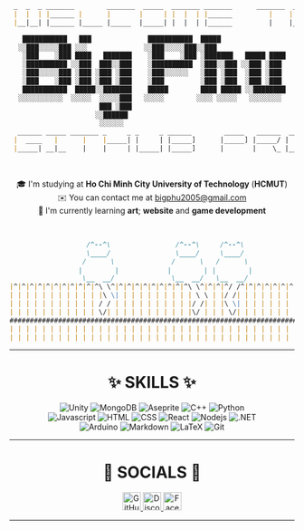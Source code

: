 <div align="center">

```md
 _  _  _ _______        _______  _____  _______ _______      _______  _____ 
 |  |  | |______ |      |       |     | |  |  | |______         |    |     |
 |__|__| |______ |_____ |_____  |_____| |  |  | |______         |    |_____|

 ███████████   ███              ███████████  █████                
░░███░░░░░███ ░░░              ░░███░░░░░███░░███                 
 ░███    ░███ ████   ███████    ░███    ░███ ░███████   █████ ████
 ░██████████ ░░███  ███░░███    ░██████████  ░███░░███ ░░███ ░███ 
 ░███░░░░░███ ░███ ░███ ░███    ░███░░░░░░   ░███ ░███  ░███ ░███ 
 ░███    ░███ ░███ ░███ ░███    ░███         ░███ ░███  ░███ ░███ 
 ███████████  █████░░███████    █████        ████ █████ ░░████████
░░░░░░░░░░░  ░░░░░  ░░░░░███   ░░░░░        ░░░░ ░░░░░   ░░░░░░░░ 
                    ███ ░███                                      
                   ░░██████                                       
                    ░░░░░░                                        
  ______ _____ _______ _     _ _     _ ______        _____   ______  _____  _______ _____        _______
 |  ____   |      |    |_____| |     | |_____]      |_____] |_____/ |     | |______   |   |      |______
 |_____| __|__    |    |     | |_____| |_____]      |       |    \_ |_____| |       __|__ |_____ |______

```

</div>

<div align='center'>

 <br>
 
 🎓  I'm studying at **Ho Chi Minh City University of Technology** (**HCMUT**) <br>
 ✉️  You can contact me at [bigphu2005@gmail.com](mailto:bigphu2005@gmail.com) <br>
 🧠  I'm currently learning **art**; **website** and **game development** <br>

 <br>

</div>

<div align='center'>

 ```md
                    /^--^\                /^--^\     /^--^\               /^--^\                 /^--^\                    
                    \____/                \____/     \____/               \____/                 \____/                    
                   /      \              /      \   /      \             /      \               /      \                   
                  |        |            |        | |        |           |        |             |        |                  
                   \__  __/              \__  __/   \__  __/             \__  __/               \__  __/                   
|^|^|^|^|^|^|^|^|^|^|^\ \^|^|^|^|^|^|^|^|^|^\ \^|^|^|^/ /^|^|^|^|^|^|^|^|^|^\ \^|^|^|^|^|^|^|^|^|^/ /^|^|^|^|^|^|^|^|^|^|^|
| | | | | | | | | | | |\ \| | | | | | | | | | \ \ | |/ /| | | | | | | | | | |\ \| | | | | | | | |/ /| | | | | | | | | | | |
| | | | | | | | | | | / / | | | | | | | | | |/ /| | |\ \| | | | | | | | | | / / | | | | | | | | |\ \| | | | | | | | | | | |
| | | | | | | | | | | \/| | | | | | | | | | |\/ | | | \/| | | | | | | | | | \/| | | | | | | | | | \/| | | | | | | | | | | |
###########################################################################################################################
| | | | | | | | | | | | | | | | | | | | | | | | | | | | | | | | | | | | | | | | | | | | | | | | | | | | | | | | | | | | | |
| | | | | | | | | | | | | | | | | | | | | | | | | | | | | | | | | | | | | | | | | | | | | | | | | | | | | | | | | | | | | |
```

---

</div>


<div align="center">
 
  # **✨ SKILLS ✨**
  
  ![Unity](https://img.shields.io/badge/UNITY-FFFFFF?style=for-the-badge&logo=unity&logoColor=FFFFFF&labelColor=black)
  ![MongoDB](https://img.shields.io/badge/MONGODB-47A248?style=for-the-badge&logo=mongodb&logoColor=47A248&labelColor=black)
  ![Aseprite](https://img.shields.io/badge/ASEPRITE-7D929E?style=for-the-badge&logo=aseprite&logoColor=7D929E&labelColor=white)
  ![C++](https://img.shields.io/badge/C%2B%2B%20-%2300599C?style=for-the-badge&logo=cplusplus&logoColor=%2300599C&labelColor=black)
  ![Python](https://img.shields.io/badge/PYTHON-3776AB?style=for-the-badge&logo=python&logoColor=3776AB&labelColor=black)
  <br>
  ![Javascript](https://img.shields.io/badge/Javascript-F0DB4F?style=for-the-badge&labelColor=black&logo=javascript&logoColor=F0DB4F)
  ![HTML](https://img.shields.io/badge/HTML-E34F26?style=for-the-badge&logo=html5&logoColor=E34F26&labelColor=black)
  ![CSS](https://img.shields.io/badge/CSS-663399?style=for-the-badge&logo=css&logoColor=663399&labelColor=black)
  ![React](https://img.shields.io/badge/-React-61DBFB?style=for-the-badge&labelColor=black&logo=react&logoColor=61DBFB)
  ![Nodejs](https://img.shields.io/badge/Nodejs-3C873A?style=for-the-badge&labelColor=black&logo=node.js&logoColor=3C873A)
  ![.NET](https://img.shields.io/badge/.NET-512BD4?style=for-the-badge&logo=dotnet&logoColor=512BD4&labelColor=white)
  <br>
  ![Arduino](https://img.shields.io/badge/ARDUINO-00878F?style=for-the-badge&logo=arduino&logoColor=00878F&labelColor=black)
  ![Markdown](https://img.shields.io/badge/Markdown-000000?style=for-the-badge&logo=markdown&logoColor=white)
  ![LaTeX](https://img.shields.io/badge/LATEX-008080?style=for-the-badge&logo=latex&logoColor=008080&labelColor=black)
  ![Git](https://img.shields.io/badge/GIT-F05032?style=for-the-badge&logo=git&logoColor=F05032&labelColor=black)
  
</div>

---

<div align='center'>

 # **📱 SOCIALS 📱**
 
</div>

<p align="center"> <a href="https://www.github.com/bigphu" target="_blank" rel="noreferrer"> <picture> <source media="(prefers-color-scheme: dark)" srcset="https://raw.githubusercontent.com/danielcranney/readme-generator/main/public/icons/socials/github-dark.svg" /> <source media="(prefers-color-scheme: light)" srcset="https://raw.githubusercontent.com/danielcranney/readme-generator/main/public/icons/socials/github.svg" /> <img src="https://raw.githubusercontent.com/danielcranney/readme-generator/main/public/icons/socials/github.svg" width="32" height="32" alt="GitHub" title="GitHub" /> </picture> </a> <a href="https://discord.com/users/bigphu" target="_blank" rel="noreferrer"> <picture> <source media="(prefers-color-scheme: dark)" srcset="https://raw.githubusercontent.com/danielcranney/readme-generator/main/public/icons/socials/discord-dark.svg" /> <source media="(prefers-color-scheme: light)" srcset="https://raw.githubusercontent.com/danielcranney/readme-generator/main/public/icons/socials/discord.svg" /> <img src="https://raw.githubusercontent.com/danielcranney/readme-generator/main/public/icons/socials/discord.svg" width="32" height="32" alt="Discord" title="Discord" /> </picture> </a> <a href="https://www.facebook.com/bigphu21" target="_blank" rel="noreferrer"> <picture> <source media="(prefers-color-scheme: dark)" srcset="https://raw.githubusercontent.com/danielcranney/readme-generator/main/public/icons/socials/facebook-dark.svg" /> <source media="(prefers-color-scheme: light)" srcset="https://raw.githubusercontent.com/danielcranney/readme-generator/main/public/icons/socials/facebook.svg" /> <img src="https://raw.githubusercontent.com/danielcranney/readme-generator/main/public/icons/socials/facebook.svg" width="32" height="32" alt="Facebook" title="Facebook" /> </picture> </a></p>

---

<!--
## **🎖️ Badges**

<b>My GitHub Stats</b>

<a href="http://www.github.com/bigphu"><img src="https://github-readme-stats.vercel.app/api?username=bigphu&show_icons=true&hide=&count_private=true&title_color=0891b2&text_color=ffffff&icon_color=0891b2&bg_color=1c1917&hide_border=true&show_icons=true" alt="bigphu's GitHub stats" /></a>

<a href="https://github.com/bigphu" align="left"><img src="https://github-readme-stats.vercel.app/api/top-langs/?username=bigphu&langs_count=10&title_color=0891b2&text_color=ffffff&icon_color=0891b2&bg_color=1c1917&hide_border=true&locale=en&custom_title=Top%20%Languages" alt="Top Languages" /></a>

-->
